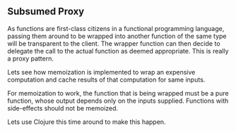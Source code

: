 ## Subsumed Proxy

As functions are first-class citizens in a functional programming language, passing them around to be wrapped into another function of the same type will be transparent to the client.  The wrapper function can then decide to delegate the call to the actual function as deemed appropriate.  This is really a proxy pattern.

Lets see how memoization is implemented to wrap an expensive computation and cache results of that computation for same inputs.


For memoization to work, the function that is being wrapped must be a pure function, whose output depends only on the inputs supplied.  Functions with side-effects should not be memoized.

Lets use Clojure this time around to make this happen.

```


```

